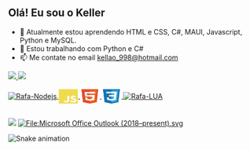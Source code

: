 ## Olá! Eu sou o Keller

- 👀 Atualmente estou aprendendo HTML e CSS, C#, MAUI, Javascript, Python e MySQL.
- 🌱 Estou trabalhando com Python e C#
- 📫 Me contate no email kellao_998@hotmail.com


<div>
  <a href="https://github.com/kellao998">
  <img height="149em" src="https://github-readme-stats.vercel.app/api?username=kellao998&show_icons=true&theme=dracula&include_all_commits=true&count_private=true"/>
  <img height="149em" src="https://github-readme-stats.vercel.app/api/top-langs/?username=kellao998&layout=compact&langs_count=7&theme=dracula"/>
</div>
  
<div style="display: inline_block"><br>
  <img align="center" alt="Rafa-Nodejs" height="30" width="40" src="https://cdn.jsdelivr.net/gh/devicons/devicon/icons/nodejs/nodejs-original.svg">
  <img align="center" alt="Rafa-Js" height="30" width="40" src="https://raw.githubusercontent.com/devicons/devicon/master/icons/javascript/javascript-plain.svg">
  <img align="center" alt="Rafa-HTML" height="30" width="40" src="https://raw.githubusercontent.com/devicons/devicon/master/icons/html5/html5-original.svg">
  <img align="center" alt="Rafa-CSS" height="30" width="40" src="https://raw.githubusercontent.com/devicons/devicon/master/icons/css3/css3-original.svg">
  <img align="center" alt="Rafa-LUA" height="30" width="40" src="https://cdn.jsdelivr.net/gh/devicons/devicon/icons/lua/lua-original-wordmark.svg">
</div>
  
##
  
<div> 
  <a href="[https://discord.gg/dgt7GWfrkz](https://discord.gg/5TRY9pKycE)" target="_blank"><img src="https://img.shields.io/badge/Discord-7289DA?style=for-the-badge&logo=discord&logoColor=white" target="_blank"></a> 
  <a href = "mailto:kellao_998@hotmail.com"><img alt="File:Microsoft Office Outlook (2018–present).svg" src="https://upload.wikimedia.org/wikipedia/commons/thumb/d/df/Microsoft_Office_Outlook_%282018%E2%80%93present%29.svg/512px-Microsoft_Office_Outlook_%282018%E2%80%93present%29.svg.png?20230309112740" decoding="async" width="35" height="40" srcset="https://upload.wikimedia.org/wikipedia/commons/thumb/d/df/Microsoft_Office_Outlook_%282018%E2%80%93present%29.svg/768px-Microsoft_Office_Outlook_%282018%E2%80%93present%29.svg.png?20230309112740 1.5x, https://upload.wikimedia.org/wikipedia/commons/thumb/d/df/Microsoft_Office_Outlook_%282018%E2%80%93present%29.svg/1024px-Microsoft_Office_Outlook_%282018%E2%80%93present%29.svg.png?20230309112740 2x" data-file-width="35" data-file-height="35"></a>
 
  ![Snake animation](https://github.com/kellao998/kellao998/blob/output/github-contribution-grid-snake.svg)
 
</div>
